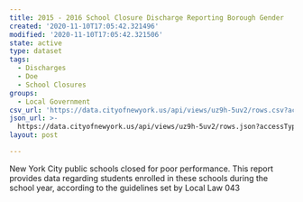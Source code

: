 ```yaml
---
title: 2015 - 2016 School Closure Discharge Reporting Borough Gender
created: '2020-11-10T17:05:42.321496'
modified: '2020-11-10T17:05:42.321506'
state: active
type: dataset
tags:
  - Discharges
  - Doe
  - School Closures
groups:
  - Local Government
csv_url: 'https://data.cityofnewyork.us/api/views/uz9h-5uv2/rows.csv?accessType=DOWNLOAD'
json_url: >-
  https://data.cityofnewyork.us/api/views/uz9h-5uv2/rows.json?accessType=DOWNLOAD
layout: post

---
```

New York City public schools closed for poor performance. This report provides data regarding students enrolled in these schools during the school year, according to the guidelines set by Local Law 043
